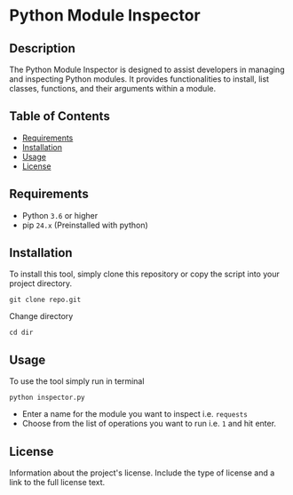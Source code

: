 # Python Module Inspector

## Description

The Python Module Inspector is designed to assist developers in managing and inspecting Python modules.
It provides functionalities to install, list classes, functions, and their arguments within a module.

## Table of Contents

- [Requirements](#requirements)
- [Installation](#installation)
- [Usage](#usage)
- [License](#license)

## Requirements

- Python `3.6` or higher
- pip `24.x` (Preinstalled with python)

## Installation

To install this tool, simply clone this repository or copy the script into your project directory.

```
git clone repo.git
```

Change directory

```
cd dir
```

## Usage

To use the tool simply run in terminal

```
python inspector.py
```

- Enter a name for the module you want to inspect i.e. `requests`
- Choose from the list of operations you want to run i.e. `1` and hit enter.

## License

Information about the project's license. Include the type of license and a link to the full license text.
